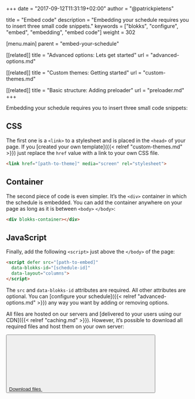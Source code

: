 +++
date            = "2017-09-12T11:31:19+02:00"
author          = "@patrickpietens"

title           = "Embed code"
description     = "Embedding your schedule requires you to insert three small code snippets."
keywords        = ["blokks", "configure", "embed", "embedding", "embed code"]
weight          = 302

[menu.main]
parent          = "embed-your-schedule"

[[related]]
title = "Advanced options: Lets get started"
url = "advanced-options.md"

[[related]]
title = "Custom themes: Getting started"
url = "custom-themes.md"

[[related]]
title = "Basic structure: Adding preloader"
url = "preloader.md"
+++

Embedding your schedule requires you to insert three small code snippets:

## CSS
The first one is a `<link>` to a stylesheet and is placed in the `<head>` of your page. If you [created your own template]({{< relref "custom-themes.md" >}}) just replace the `href` value with a link to your own CSS file.

```html
<link href="[path-to-theme]" media="screen" rel="stylesheet">
```

## Container
The second piece of code is even simpler. It’s the `<div>` container in which the schedule is embedded. You can add the container anywhere on your page as long as it is between `<body>` `</body>`:

```html
<div blokks-container></div>
```

## JavaScript
Finally, add the following `<script>` just above the `</body>` of the page:

```html
<script defer src="[path-to-embed]"
  data-blokks-id="[schedule-id]"
  data-layout="columns">
</script>
```

The `src` and `data-blokks-id` attributes are required. All other attributes are optional. You can [configure your schedule]({{< relref "advanced-options.md" >}}) any way you want by adding or removing options.

<span class='note'>All files are hosted on our servers and [delivered to your users using our CDN]({{< relref "caching.md" >}}). However, it’s possible to download all required files and host them on your own server:</span>

<button>[Download files <svg><use href="images/sprite.svg#arrow-next"></use></svg>](http://downloadlink)</button>